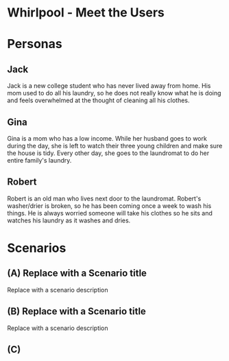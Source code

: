# Whirlpool - Meet the Users

# Personas

## Jack

Jack is a new college student who has never lived away from home. His mom used to do all his laundry, so he does not really know what he is doing and feels overwhelmed at the thought of cleaning all his clothes.

## Gina

Gina is a mom who has a low income. While her husband goes to work during the day, she is left to watch their three young children and make sure the house is tidy. Every other day, she goes to the laundromat to do her entire family's laundry.

## Robert

Robert is an old man who lives next door to the laundromat. Robert's washer/drier is broken, so he has been coming once a week to wash his things. He is always worried someone will take his clothes so he sits and watches his laundry as it washes and dries.

# Scenarios

## (A) Replace with a Scenario title

Replace with a scenario description

## (B) Replace with a Scenario title

Replace with a scenario description

## (C) 
